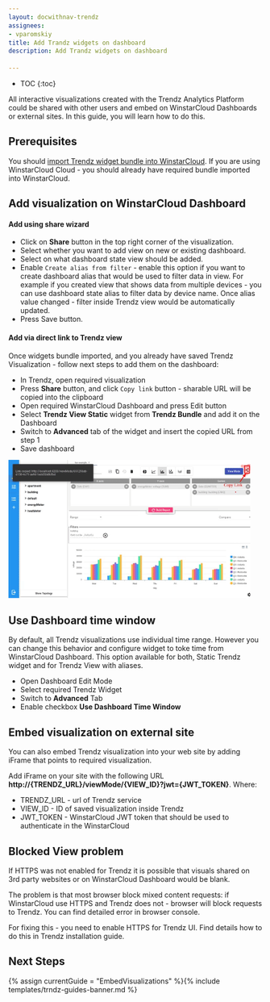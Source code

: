 ```yaml
---
layout: docwithnav-trendz
assignees:
- vparomskiy
title: Add Trandz widgets on dashboard
description: Add Trandz widgets on dashboard 

---
```


* TOC
{:toc}

All interactive visualizations created with the Trendz Analytics Platform could be shared with other users and embed on WinstarCloud Dashboards 
or external sites. In this guide, you will learn how to do this. 

## Prerequisites

You should [import Trendz widget bundle into WinstarCloud](/docs/trendz/trendz-bundle#Import-Trendz-bundle-into-WinstarCloud). If you are using WinstarCloud Cloud - you should already have required bundle imported into WinstarCloud.

## Add visualization on WinstarCloud Dashboard

#### Add using share wizard

* Click on **Share** button in the top right corner of the visualization.
* Select whether you want to add view on new or existing dashboard.
* Select on what dashboard state view should be added.
* Enable `Create alias from filter` - enable this option if you want to create dashboard alias that would be used to filter data in view. For example if you created view that shows data from multiple devices - you can use dashboard state alias to filter data by device name. Once alias value changed - filter inside Trendz view would be automatically updated.
* Press Save button.

#### Add via direct link to Trendz view

Once widgets bundle imported, and you already have saved Trendz Visualization - follow next steps to add them on the dashboard:
* In Trendz, open required visualization
* Press **Share** button, and click `Copy link` button - sharable URL will be copied into the clipboard
* Open required WinstarCloud Dashboard and press Edit button
* Select **Trendz View Static** widget from **Trendz Bundle** and add it on the Dashboard
* Switch to **Advanced** tab of the widget and insert the copied URL from step 1
* Save dashboard

![image](/images/trendz/embed-trendz.gif) 

## Use Dashboard time window

By default, all Trendz visualizations use individual time range. However you can change this behavior and configure widget to toke time from WinstarCloud Dashboard.
This option available for both, Static Trendz widget and for Trendz View with aliases.

* Open Dashboard Edit Mode
* Select required Trendz Widget
* Switch to **Advanced** Tab
* Enable checkbox **Use Dashboard Time Window** 

## Embed visualization on external site
You can also embed Trendz visualization into your web site by adding iFrame that points to required visualization.

Add iFrame on your site with the following URL **http://{TRENDZ_URL}/viewMode/{VIEW_ID}?jwt={JWT_TOKEN}**. Where:
* TRENDZ_URL - url of Trendz service
* VIEW_ID - ID of saved visualization inside Trendz
* JWT_TOKEN - WinstarCloud JWT token that should be used to authenticate in the WinstarCloud

## Blocked View problem

If HTTPS was not enabled for Trendz it is possible that visuals shared on 3rd party websites or on WinstarCloud Dashboard 
would be blank. 

The problem is that most browser block mixed content requests: if WinstarCloud use HTTPS and Trendz does not - browser will 
block requests to Trendz. You can find detailed error in browser console.

For fixing this - you need to enable HTTPS for Trendz UI. Find details how to do this in Trendz installation guide.

## Next Steps

{% assign currentGuide = "EmbedVisualizations" %}{% include templates/trndz-guides-banner.md %}